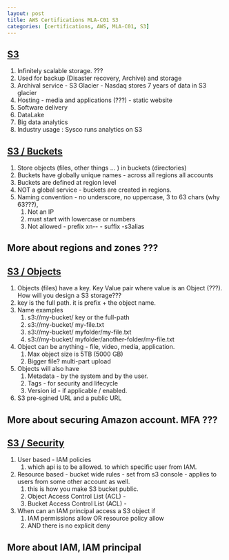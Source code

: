 ```yaml
---
layout: post
title: AWS Certifications MLA-C01 S3
categories: [certifications, AWS, MLA-C01, S3] 
---
```


## [S3](https://www.udemy.com/course/aws-certified-machine-learning-engineer-associate-mla-c01/learn/lecture/45356505#notes)

1. Infinitely scalable storage. ??? 
1. Used for backup (Disaster recovery, Archive) and storage 
1. Archival service - S3 Glacier - Nasdaq stores 7 years of data in S3 glacier 
1. Hosting - media and applications (???) - static website 
1. Software delivery 
1. DataLake 
1. Big data analytics 
1. Industry usage : Sysco runs analytics on S3 

## [S3 / Buckets](https://www.udemy.com/course/aws-certified-machine-learning-engineer-associate-mla-c01/learn/lecture/45356505#notes)

1. Store objects (files, other things ... ) in buckets (directories)
1. Buckets have globally unique names - across all regions all accounts 
1. Buckets are defined at region level 
1. NOT a global service - buckets are created in regions. 
1. Naming convention - no underscore, no uppercase, 3 to 63 chars (why 63???), 
    1. Not an IP 
    1. must start with lowercase or numbers 
    1. Not allowed - prefix xn-- - suffix -s3alias 

## More about regions and zones ???

## [S3 / Objects](https://www.udemy.com/course/aws-certified-machine-learning-engineer-associate-mla-c01/learn/lecture/45356505#notes)

1. Objects (files) have a key. Key Value pair where value is an Object (???). How will you design a S3 storage???
1. key is the full path. it is prefix + the object name. 
1. Name examples 
    1. s3://my-bucket/ key or the full-path 
    1. s3://my-bucket/ my-file.txt 
    1. s3://my-bucket/ myfolder/my-file.txt 
    1. s3://my-bucket/ myfolder/another-folder/my-file.txt 
1. Object can be anything - file, video, media, application. 
    1. Max object size is 5TB (5000 GB)
    1. Bigger file? multi-part upload 
1. Objects will also have 
    1. Metadata - by the system and by the user. 
    1. Tags - for security and lifecycle 
    1. Version id - if applicable / enabled. 
1. S3 pre-sgined URL and a public URL 

## More about securing Amazon account. MFA ??? 

## [S3 / Security](https://www.udemy.com/course/aws-certified-machine-learning-engineer-associate-mla-c01/learn/lecture/45356515#notes)

1. User based - IAM policies 
    1. which api is to be allowed. to which specific user from IAM. 
1. Resource based - bucket wide rules - set from s3 console - applies to users from some other account as well. 
    1. this is how you make S3 bucket public. 
    1. Object Access Control List (ACL) - 
    1. Bucket Access Control List (ACL) - 
1. When can an IAM principal access a S3 object if 
    1. IAM permissions allow OR resource policy allow 
    2. AND there is no explicit deny 

## More about IAM, IAM principal








